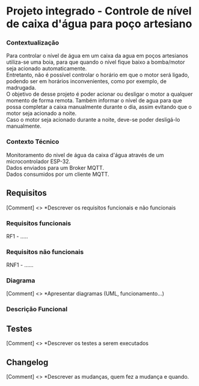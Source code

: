 # Projeto integrado - Controle de nível de caixa d'água para poço artesiano

### Contextualização

Para controlar o nível de água em um caixa da agua em poços artesianos utiliza-se uma boia, para que quando o nível fique baixo a bomba/motor seja acionado automaticamente. <br>
Entretanto, não é possível controlar o horário em que o motor será ligado, podendo ser em horários inconvenientes, como por exemplo, de madrugada.  <br>
O objetivo de desse projeto é poder acionar ou desligar o motor a qualquer momento de forma remota. Também informar o nível de agua para que possa completar a caixa manualmente durante o dia, assim evitando que o motor seja acionado a noite. <br>
Caso o motor seja acionado durante a noite, deve-se poder desligá-lo manualmente. <br>


### Contexto Técnico

Monitoramento do nivel de água da caixa d'água através de um microcontrolador ESP-32. <br>
Dados enviados para um Broker MQTT. <br>
Dados consumidos por um cliente MQTT. <br>

## Requisitos
[Comment] <> *Descrever os requisitos funcionais e não funcionais
### Requisitos funcionais
 RF1 - .....
 
### Requisitos não funcionais
 RNF1 - ......
 
### Diagrama
[Comment] <> *Apresentar diagramas (UML, funcionamento...)

### Descrição Funcional

## Testes
[Comment] <> *Descrever os testes a serem executados

## Changelog
[Comment] <> *Descrever as mudanças, quem fez a mudança e quando.
